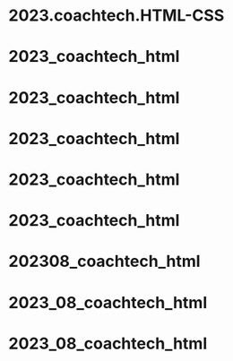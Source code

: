 # 2023.coachtech.HTML-CSS
# 2023_coachtech_html
# 2023_coachtech_html
# 2023_coachtech_html
# 2023_coachtech_html
# 2023_coachtech_html
# 202308_coachtech_html
# 2023_08_coachtech_html
# 2023_08_coachtech_html
